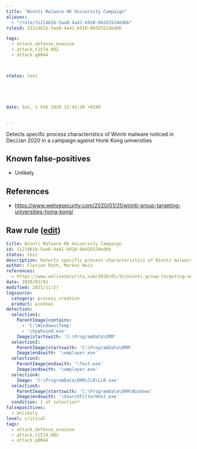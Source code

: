 ```yaml
---
title: "Winnti Malware HK University Campaign"
aliases:
  - "/rule/3121461b-5aa0-4a41-b910-66d25524edbb"
ruleid: 3121461b-5aa0-4a41-b910-66d25524edbb

tags:
  - attack.defense_evasion
  - attack.t1574.002
  - attack.g0044



status: test





date: Sat, 1 Feb 2020 15:43:30 +0100


---
```


Detects specific process characteristics of Winnti malware noticed in Dec/Jan 2020 in a campaign against Honk Kong universities

<!--more-->


## Known false-positives

* Unlikely



## References

* https://www.welivesecurity.com/2020/01/31/winnti-group-targeting-universities-hong-kong/


## Raw rule ([edit](https://github.com/SigmaHQ/sigma/edit/master/rules/windows/process_creation/proc_creation_win_apt_winnti_mal_hk_jan20.yml))
```yaml
title: Winnti Malware HK University Campaign
id: 3121461b-5aa0-4a41-b910-66d25524edbb
status: test
description: Detects specific process characteristics of Winnti malware noticed in Dec/Jan 2020 in a campaign against Honk Kong universities
author: Florian Roth, Markus Neis
references:
  - https://www.welivesecurity.com/2020/01/31/winnti-group-targeting-universities-hong-kong/
date: 2020/02/01
modified: 2021/11/27
logsource:
  category: process_creation
  product: windows
detection:
  selection1:
    ParentImage|contains:
      - 'C:\Windows\Temp'
      - '\hpqhvind.exe'
    Image|startswith: 'C:\ProgramData\DRM'
  selection2:
    ParentImage|startswith: 'C:\ProgramData\DRM'
    Image|endswith: '\wmplayer.exe'
  selection3:
    ParentImage|endswith: '\Test.exe'
    Image|endswith: '\wmplayer.exe'
  selection4:
    Image: 'C:\ProgramData\DRM\CLR\CLR.exe'
  selection5:
    ParentImage|startswith: 'C:\ProgramData\DRM\Windows'
    Image|endswith: '\SearchFilterHost.exe'
  condition: 1 of selection*
falsepositives:
  - Unlikely
level: critical
tags:
  - attack.defense_evasion
  - attack.t1574.002
  - attack.g0044

```
